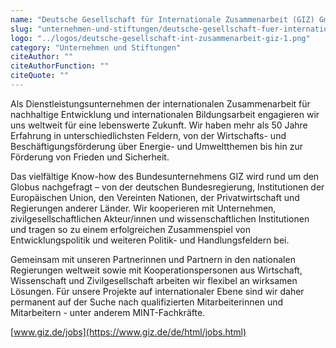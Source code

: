 ```yaml
---
name: "Deutsche Gesellschaft für Internationale Zusammenarbeit (GIZ) GmbH"
slug: "unternehmen-und-stiftungen/deutsche-gesellschaft-fuer-internationale-zusammenarbeit-giz-gmb-h"
logo: "../logos/deutsche-gesellschaft-int-zusammenarbeit-giz-1.png"
category: "Unternehmen und Stiftungen"
citeAuthor: ""
citeAuthorFunction: ""
citeQuote: ""
---
```


Als Dienstleistungsunternehmen der internationalen Zusammenarbeit für nachhaltige Entwicklung und internationalen Bildungsarbeit engagieren wir uns weltweit für eine lebenswerte Zukunft. Wir haben mehr als 50 Jahre Erfahrung in unterschiedlichsten Feldern, von der Wirtschafts- und Beschäftigungsförderung über Energie- und Umweltthemen bis hin zur Förderung von Frieden und Sicherheit.

Das vielfältige Know-how des Bundesunternehmens GIZ wird rund um den Globus nachgefragt – von der deutschen Bundesregierung, Institutionen der Europäischen Union, den Vereinten Nationen, der Privatwirtschaft und Regierungen anderer Länder. Wir kooperieren mit Unternehmen, zivilgesellschaftlichen Akteur/innen und wissenschaftlichen Institutionen und tragen so zu einem erfolgreichen Zusammenspiel von Entwicklungspolitik und weiteren Politik- und Handlungsfeldern bei.

Gemeinsam mit unseren Partnerinnen und Partnern in den nationalen Regierungen weltweit sowie mit Kooperationspersonen aus Wirtschaft, Wissenschaft und Zivilgesellschaft arbeiten wir flexibel an wirksamen Lösungen. Für unsere Projekte auf internationaler Ebene sind wir daher permanent auf der Suche nach qualifizierten Mitarbeiterinnen und Mitarbeitern - unter anderem MINT-Fachkräfte.

[www.giz.de/jobs](https://www.giz.de/de/html/jobs.html)
